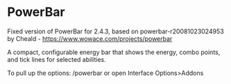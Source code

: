 # PowerBar
Fixed version of PowerBar for 2.4.3, based on powerbar-r20081023024953 by Cheald - https://www.wowace.com/projects/powerbar

A compact, configurable energy bar that shows the energy, combo points, and tick lines for selected abilities.

To pull up the options: /powerbar or open Interface Options>Addons
